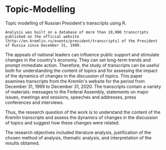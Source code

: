 # Topic-Modelling
Topic modelling of Russian President's transcripts using R.

    Analysis was built on a database of more than 10,000 transcripts published on the official website [http://en.kremlin.ru/events/president/transcripts] of the President of Russia since December 31, 1999.

  The appeals of national leaders can influence public support and stimulate changes in the country's economy. They can set long-term trends and prompt immediate action. Therefore, the study of transcripts can be useful both for understanding the content of topics and for assessing the impact of the dynamics of changes in the discussion of topics. This paper examines transcripts from the Kremlin's website for the period from December 31, 1999 to December 31, 2020. The transcripts contain a variety of materials: messages to the Federal Assembly, statements on major issues, meetings and sessions, speeches and addresses, press conferences and interviews.

  Thus, the research question of the work is to understand the content of the Kremlin transcripts and assess the dynamics of changes in the discussion of topics and suggest how these changes were related.

  The research objectives included literature analysis, justification of the chosen method of analysis, thematic analysis, and interpretation of the results obtained.
